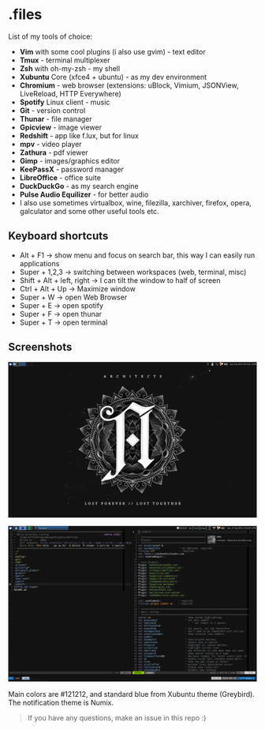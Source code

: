 # .files

List of my tools of choice:

 * **Vim** with some cool plugins (i also use gvim) - text editor
 * **Tmux** - terminal multiplexer
 * **Zsh** with oh-my-zsh - my shell
 * **Xubuntu** Core (xfce4 + ubuntu) - as my dev environment
 * **Chromium** - web browser (extensions: uBlock, Vimium, JSONView, LiveReload, HTTP Everywhere)
 * **Spotify** Linux client - music
 * **Git** - version control
 * **Thunar** - file manager
 * **Gpicview** - image viewer
 * **Redshift** - app like f.lux, but for linux
 * **mpv** - video player
 * **Zathura** - pdf viewer
 * **Gimp** - images/graphics editor
 * **KeePassX** - password manager
 * **LibreOffice** - office suite
 * **DuckDuckGo** - as my search engine
 * **Pulse Audio Equilizer** - for better audio
 * I also use sometimes virtualbox, wine, filezilla, xarchiver, firefox, opera, galculator and some other useful tools etc.

## Keyboard shortcuts

 * Alt + F1 -> show menu and focus on search bar, this way I can easily run applications
 * Super + 1,2,3 -> switching between workspaces (web, terminal, misc)
 * Shift + Alt + left, right -> I can tilt the window to half of screen
 * Ctrl + Alt + Up -> Maximize window
 * Super + W -> open Web Browser
 * Super + E -> open spotify
 * Super + F -> open thunar
 * Super + T -> open terminal

## Screenshots

![clean](screen-clean.png)

![term](screen1.png)

Main colors are #121212, and standard blue from Xubuntu theme (Greybird).
The notification theme is Numix.


> If you have any questions, make an issue in this repo :)
